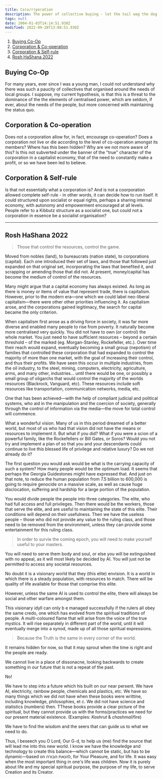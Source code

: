 ```yaml
---
title: Co(o/r)peration
description: The power of collective buying - let the tail wag the dog.
tags: null
date: 2004-01-03T14:14:51.930Z
modified: 2022-09-28T13:08:51.930Z
---
```


1. [Buying Co-Op](#buying-co-op)
2. [Corporation & Co-operation](#corporation--co-operation)
3. [Corporation & Self-rule](#corporation--self-rule)
4. [Rosh HaShana 2022](#rosh-hashana-2022)

## Buying Co-Op

For many years, ever since I was a young man, I could not understand why there was such a paucity of collectives that organised around the needs of local groups. I suppose, my current hypothesis, is that this is a threat to the dominance of the the elements of centralised power, which are seldom, if ever, about the needs of the people, but more concerned with maintaining the status quo.

## Corporation & Co-operation

Does not a corporation allow for, in fact, encourage co-operation? Does a corporation not live or die according to the level of co-operation amongst its members? Where has this been hidden? Why are we not more aware of this? Is this not subverted under the banner of the "true" character of the corporation in a capitalist economy, that of the need to constantly make a profit, or so we have been led to believe.

## Corporation & Self-rule

Is that not essentially what a corporation is? And is not a coorporation allowed complete self-rule - in other words, it can decide how to run itself. It could structured upon socialist or equal rights, perhaps a sharing internal economy, with autonomy and empowerment encouraged at all levels. People refer to a Kibbutz structure as a socialist one, but could not a corporation in essence be a socialist organisation?

---

## Rosh HaShana 2022

> Those that control the resources, control the game.

Moved from nobles (land), to bureaucrats (nation state), to corporations (capital). Each one introduced their set of laws, and those that followed just expanded on that original set, incorporating the laws that benefited it, and scrapping or amending those that did not. At present, money/capital has become the medium of control of the resources.

Many might argue that a capital economy has always existed. As long as there is money or items of value that represent trade, there is capitalism. However, prior to the modern era&mdash;one which we could label neo-liberal capitalism&mdash;there were other other priorities influencing it. As capitalism arose, and the corporations gained legitimacy, the search for capital became the only criterion.

When capitalism first arose as a driving force in society, it was far more diverse and enabled many people to rise from poverty. It naturally become more centralised very quickly. You did not have to own (or control) the whole market. You just need to have sufficient resources &ndash; beyond a certain threshold &ndash; of the marked (eg. Morgan-Stanley, Rockefeller, etc.). Over time their reach would expand, eventually becoming a small group (nepotism) of families that controlled these corporation that had expanded to control the majority of more than one market, with the goal of increasing their control, and thus their profits. We have seen this occur in multiple industries, from the oil industry, to the steel, mining, computers, electricity, agriculture, arms, and many other, industries... until there would be one, or possibly a small group of oligarchs that would control the majority of the worlds resources (Blackrock, Vanguard, etc). These resources include soft resources like transportation, communication networks, media, etc.

One that has been achieved&mdash;with the help of compliant judicial and political systems, who aid in the manipulation and the coercion of society, generally through the control of information via the media&mdash;the move for total control will commence.

What a wonderful vision. Many of us in this period dreamed of a better world, but most of us who had that vision did not have the means or resources to implement it. But what if you did? What if you were a scion of a powerful family, like the Rockefellers or Bill Gates, or Soros? Would you not try and implement a plan of so that you and your descendants could continue to live this blessed life of privilege and relative luxury? Do we not already do it?

The first question you would ask would be what is the carrying capacity of such a system? How many people would be the optimum load. It seems that perhaps the Georgia Guidestones might have expressed that. And just on that note, to reduce the human population from 7.5 billion to 600,000 is going to require genocide on a massive scale, as well as cause huge disclocation, suffering and hardship for a large portion of the population.

You would divide people the people into three categories. The elite, who had full access and full privileges. Then there would be the workers, those that serve the elite, and are useful to maintaining the state of this elite. Their conditions will depend on their usefulness. Then we have the useless people &ndash; those who did not provide any value to the ruling class, and those need to be removed from the environment, unless they can provide some entertainment for this ruling class.

> In order to survie the coming epoch, you will need to make yourself useful to your masters.

You will need to serve them body and soul, or else you will be extinguished with no appeal, as it will most likely be decided by AI. You will just not be permitted to access any societal resources.

No doubt it is a visionary world that they (this elite) envision. It is a world in which there is a steady population, with resources to match. There will be quality of life available for those that comprise this elite.

However, unless the same AI is used to control the elite, there will always be social and other warfare amongst them.

This visionary idyll can only b e managed successfully if the rulers all obey the same credo, one which has evolved from the spiritual traditions of people. A multi-coloured flame that will arise from the voice of the true mystics. It will rise separately in different part of the world, until it will eventually merge into a synod, made up of all those spiritual expressions.

> Because the Truth is the same in every corner of the world.

It remains hidden for now, so that it may sprout when the time is right and the people are ready.

We cannot live in a place of dissonacne, looking backwards to create something in our future that is not a repeat of the past.

No!

We have to step into a future which his built on our near persent. We have AI, electricity, rainbow people, chemicals and plastics, etc. We have so many things which we did not have when these books were writtine, including knowledge, philosophies, et c. We did not have science and statistics (numbers) then. TThese books provide a clear picture of the spiritual, but they cannot provide us with the forms/practices we need for our present material existence. (Examples: _Kashrut_ & _chashmal_/fire)

We have to find the wisdom and the seers that can guide us to what we need to do.

Thus, I beseech you O Lord, Our G-d, to help us (me) find the source that will lead me into this new world. I know we have the knowledge and technology to create this balance&mdash;which cannot be static, but has to be dynamic&mdash;based on להנאת הבורה, for Your Pleasure, and for life. It was easy when the most important thing in one's life was children. Now it is purely about life and my special spiritual purpose, the purpose of my life, to serve Creation and its Creator.
